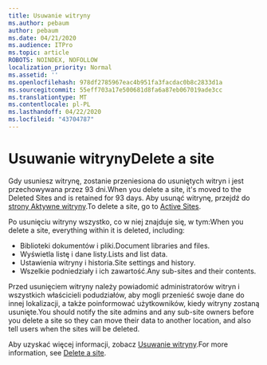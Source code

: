 ```yaml
---
title: Usuwanie witryny
ms.author: pebaum
author: pebaum
ms.date: 04/21/2020
ms.audience: ITPro
ms.topic: article
ROBOTS: NOINDEX, NOFOLLOW
localization_priority: Normal
ms.assetid: ''
ms.openlocfilehash: 978df2785967eac4b951fa3facdac0b8c2833d1a
ms.sourcegitcommit: 55eff703a17e500681d8fa6a87eb067019ade3cc
ms.translationtype: MT
ms.contentlocale: pl-PL
ms.lasthandoff: 04/22/2020
ms.locfileid: "43704787"
---
```

# <a name="delete-a-site"></a><span data-ttu-id="0c01f-102">Usuwanie witryny</span><span class="sxs-lookup"><span data-stu-id="0c01f-102">Delete a site</span></span>

<span data-ttu-id="0c01f-103">Gdy usuniesz witrynę, zostanie przeniesiona do usuniętych witryn i jest przechowywana przez 93 dni.</span><span class="sxs-lookup"><span data-stu-id="0c01f-103">When you delete a site, it's moved to the Deleted Sites and is retained for 93 days.</span></span> <span data-ttu-id="0c01f-104">Aby usunąć witrynę, przejdź do [strony Aktywne witryny](https://admin.microsoft.com/sharepoint?page=sitemanagement&modern=true).</span><span class="sxs-lookup"><span data-stu-id="0c01f-104">To delete a site, go to [Active Sites](https://admin.microsoft.com/sharepoint?page=sitemanagement&modern=true).</span></span> 

<span data-ttu-id="0c01f-105">Po usunięciu witryny wszystko, co w niej znajduje się, w tym:</span><span class="sxs-lookup"><span data-stu-id="0c01f-105">When you delete a site, everything within it is deleted, including:</span></span>

- <span data-ttu-id="0c01f-106">Biblioteki dokumentów i pliki.</span><span class="sxs-lookup"><span data-stu-id="0c01f-106">Document libraries and files.</span></span>
- <span data-ttu-id="0c01f-107">Wyświetla listę i dane listy.</span><span class="sxs-lookup"><span data-stu-id="0c01f-107">Lists and list data.</span></span>
- <span data-ttu-id="0c01f-108">Ustawienia witryny i historia.</span><span class="sxs-lookup"><span data-stu-id="0c01f-108">Site settings and history.</span></span>
- <span data-ttu-id="0c01f-109">Wszelkie podniedziały i ich zawartość.</span><span class="sxs-lookup"><span data-stu-id="0c01f-109">Any sub-sites and their contents.</span></span>

<span data-ttu-id="0c01f-110">Przed usunięciem witryny należy powiadomić administratorów witryn i wszystkich właścicieli podudziałów, aby mogli przenieść swoje dane do innej lokalizacji, a także poinformować użytkowników, kiedy witryny zostaną usunięte.</span><span class="sxs-lookup"><span data-stu-id="0c01f-110">You should notify the site admins and any sub-site owners before you delete a site so they can move their data to another location, and also tell users when the sites will be deleted.</span></span>

<span data-ttu-id="0c01f-111">Aby uzyskać więcej informacji, zobacz [Usuwanie witryny](https://docs.microsoft.com/sharepoint/delete-site-collection).</span><span class="sxs-lookup"><span data-stu-id="0c01f-111">For more information, see [Delete a site](https://docs.microsoft.com/sharepoint/delete-site-collection).</span></span>

